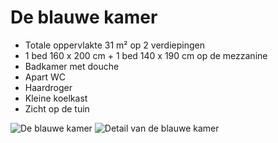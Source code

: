 # De blauwe kamer

* Totale oppervlakte 31 m² op 2 verdiepingen
* 1 bed 160 x 200 cm + 1 bed 140 x 190 cm op de mezzanine
* Badkamer met douche
* Apart WC
* Haardroger
* Kleine koelkast 
* Zicht op de tuin

![De blauwe kamer](/images/chambre-bleue.jpg)
![Detail van de blauwe kamer](/images/chambre-bleue-detail.jpg)